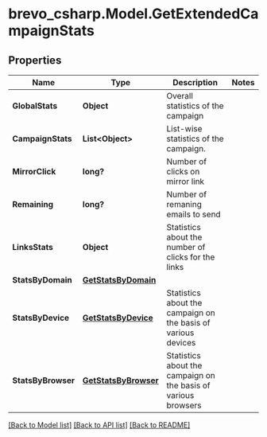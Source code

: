 # brevo_csharp.Model.GetExtendedCampaignStats
## Properties

Name | Type | Description | Notes
------------ | ------------- | ------------- | -------------
**GlobalStats** | **Object** | Overall statistics of the campaign | 
**CampaignStats** | **List&lt;Object&gt;** | List-wise statistics of the campaign. | 
**MirrorClick** | **long?** | Number of clicks on mirror link | 
**Remaining** | **long?** | Number of remaning emails to send | 
**LinksStats** | **Object** | Statistics about the number of clicks for the links | 
**StatsByDomain** | [**GetStatsByDomain**](GetStatsByDomain.md) |  | 
**StatsByDevice** | [**GetStatsByDevice**](GetStatsByDevice.md) | Statistics about the campaign on the basis of various devices | 
**StatsByBrowser** | [**GetStatsByBrowser**](GetStatsByBrowser.md) | Statistics about the campaign on the basis of various browsers | 

[[Back to Model list]](../README.md#documentation-for-models) [[Back to API list]](../README.md#documentation-for-api-endpoints) [[Back to README]](../README.md)

